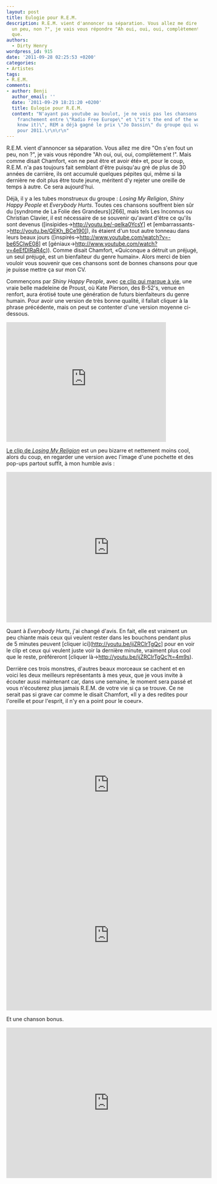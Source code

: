 ```yaml
---
layout: post
title: Eulogie pour R.E.M.
description: R.E.M. vient d'annoncer sa séparation. Vous allez me dire "On s'en fout
  un peu, non ?", je vais vous répondre "Ah oui, oui, oui, complètement !". Mais pas
  que.
authors:
  - Dirty Henry
wordpress_id: 915
date: '2011-09-28 02:25:53 +0200'
categories:
- Artistes
tags:
- R.E.M.
comments:
- author: Benji
  author_email: ''
  date: '2011-09-29 18:21:20 +0200'
  title: Eulogie pour R.E.M.
  content: "N'ayant pas youtube au boulot, je ne vois pas les chansons cachés.\r\n\r\nMais
    franchement entre \"Radio Free Europe\" et \"it's the end of the world (as we
    know it)\", REM a déjà gagné le prix \"Jo Dassin\" du groupe qui va nous manquer
    pour 2011.\r\n\r\n"
---
```

R.E.M. vient d'annoncer sa séparation. Vous allez me dire "On s'en fout un peu, non ?", je vais vous répondre "Ah oui, oui, oui, complètement !". Mais comme disait Chamfort, «on ne peut être et avoir été» et, pour le coup, R.E.M. n'a pas toujours fait semblant d'être puisqu'au gré de plus de 30 années de carrière, ils ont accumulé quelques pépites qui, même si la dernière ne doit plus être toute jeune, méritent d'y rejeter une oreille de temps à autre. Ce sera aujourd'hui.

Déjà, il y a les tubes monstrueux du groupe : *Losing My Religion*, *Shiny Happy People* et *Everybody Hurts*. Toutes ces chansons souffrent bien sûr du [syndrome de La Folie des Grandeurs](266], mais tels Les Inconnus ou Christian Clavier, il est nécessaire de se souvenir qu'avant d'être ce qu'ils sont devenus ([insipides->http://youtu.be/-qelka0YcsY] et [embarrassants->http://youtu.be/QEKh_BCe190]), ils étaient d'un tout autre tonneau dans leurs beaux jours ([inspirés->http://www.youtube.com/watch?v=-be65CIwE08] et [géniaux->http://www.youtube.com/watch?v=4eEfDIRaR4c)). Comme disait Chamfort, «Quiconque a détruit un préjugé, un seul préjugé, est un bienfaiteur du genre humain». Alors merci de bien vouloir vous souvenir que ces chansons sont de bonnes chansons pour que je puisse mettre ça sur mon CV.

Commençons par *Shiny Happy People*, avec [ce clip qui marque à vie](http://youtu.be/iCQ0vDAbF7s), une vraie belle madeleine de Proust, où Kate Pierson, des B-52's, venue en renfort, aura érotisé toute une génération de futurs bienfaiteurs du genre humain. Pour avoir une version de très bonne qualité, il fallait cliquer à la phrase précédente, mais on peut se contenter d'une version moyenne ci-dessous.

<iframe width="420" height="315" src="http://www.youtube.com/embed/S8afojtw4UE" frameborder="0" allowfullscreen></iframe>

[Le clip de *Losing My Religion*](http://youtu.be/if-UzXIQ5vw) est un peu bizarre et nettement moins cool, alors du coup, en regarder une version avec l'image d'une pochette et des pop-ups partout suffit, à mon humble avis :

<iframe width="540" height="396" src="http://www.youtube.com/embed/FQ2yXWi0ppw" frameborder="0" allowfullscreen></iframe>

Quant à *Everybody Hurts*, j'ai changé d'avis. En fait, elle est vraiment un peu chiante mais ceux qui veulent rester dans les bouchons pendant plus de 5 minutes peuvent [cliquer ici](http://youtu.be/ijZRCIrTgQc] pour en voir le clip et ceux qui veulent juste voir la dernière minute, vraiment plus cool que le reste, préféreront [cliquer là->http://youtu.be/ijZRCIrTgQc?t=4m9s).

Derrière ces trois monstres, d'autres beaux morceaux se cachent et en voici les deux meilleurs représentants à mes yeux, que je vous invite à écouter aussi maintenant car, dans une semaine, le moment sera passé et vous n'écouterez plus jamais R.E.M. de votre vie si ça se trouve. Ce ne serait pas si grave car comme le disait Chamfort, «Il y a des redites pour l'oreille et pour l'esprit, il n'y en a point pour le coeur».

<iframe width="540" height="396" src="http://www.youtube.com/embed/Z0GFRcFm-aY" frameborder="0" allowfullscreen></iframe>

<iframe width="540" height="396" src="http://www.youtube.com/embed/oC7er_6dpsI" frameborder="0" allowfullscreen></iframe>

Et une chanson bonus.

<iframe width="540" height="396" src="http://www.youtube.com/embed/nn6nC8U_TFQ" frameborder="0" allowfullscreen></iframe>
